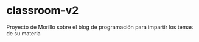 # classroom-v2
Proyecto de Morillo sobre el blog de programación para impartir los temas de su materia
